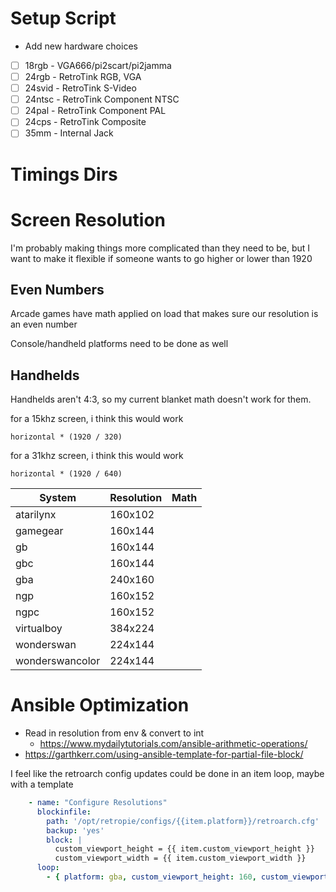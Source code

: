 # Setup Script

* Add new hardware choices
- [ ] 18rgb - VGA666/pi2scart/pi2jamma
- [ ] 24rgb - RetroTink RGB, VGA
- [ ] 24svid - RetroTink S-Video
- [ ] 24ntsc - RetroTink Component NTSC
- [ ] 24pal - RetroTink Component PAL
- [ ] 24cps - RetroTink Composite
- [ ] 35mm - Internal Jack

# Timings Dirs

# Screen Resolution

I'm probably making things more complicated than they need to be, but I want to make it flexible if someone wants to go higher or lower than 1920

## Even Numbers

Arcade games have math applied on load that makes sure our resolution is an even number

Console/handheld platforms need to be done as well

## Handhelds

Handhelds aren't 4:3, so my current blanket math doesn't work for them.

for a 15khz screen, i think this would work
```
horizontal * (1920 / 320)
```

for a 31khz screen, i think this would work
```
horizontal * (1920 / 640)
```


| System | Resolution | Math |
| ------ | ---------- | ---- |
| atarilynx | 160x102 | |
| gamegear | 160x144 | |
| gb | 160x144 | |
| gbc | 160x144 | |
| gba | 240x160 | |
| ngp | 160x152 | |
| ngpc | 160x152 | |
| virtualboy | 384x224 | |
| wonderswan | 224x144 | |
| wonderswancolor | 224x144 | |

# Ansible Optimization

* Read in resolution from env & convert to int
  * https://www.mydailytutorials.com/ansible-arithmetic-operations/
* https://garthkerr.com/using-ansible-template-for-partial-file-block/

I feel like the retroarch config updates could be done in an item loop, maybe with a template

```yaml
    - name: "Configure Resolutions"
      blockinfile:
        path: '/opt/retropie/configs/{{item.platform}}/retroarch.cfg'
        backup: 'yes'
        block: |
          custom_viewport_height = {{ item.custom_viewport_height }}
          custom_viewport_width = {{ item.custom_viewport_width }}
      loop:
        - { platform: gba, custom_viewport_height: 160, custom_viewport_width: "{{ gba_custom_viewport_width }}" }
```
